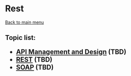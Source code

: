 <H1>Rest</h1>

[Back to main menu](..%2F..%2FREADME.md)

<h2>

Topic list:
* [API Management and Design](education%2FAPIManagementAndDesign.md) (TBD)
* [REST](education%2FREST.md) (TBD)
* [SOAP](education%2FSOAP.md) (TBD)

</h2>